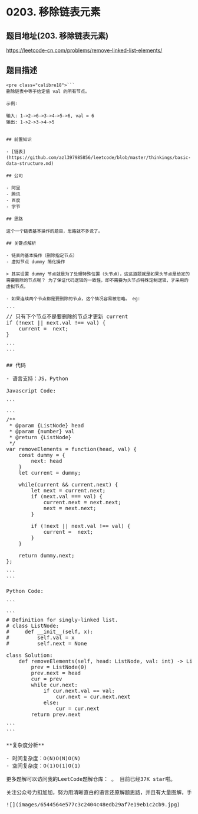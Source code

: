 # 0203. 移除链表元素

## 题目地址(203. 移除链表元素)

<https://leetcode-cn.com/problems/remove-linked-list-elements/>

## 题目描述

```
<pre class="calibre18">```
删除链表中等于给定值 val 的所有节点。

示例:

输入: 1->2->6->3->4->5->6, val = 6
输出: 1->2->3->4->5

```
```

## 前置知识

- [链表](https://github.com/azl397985856/leetcode/blob/master/thinkings/basic-data-structure.md)

## 公司

- 阿里
- 腾讯
- 百度
- 字节

## 思路

这个一个链表基本操作的题目，思路就不多说了。

## 关键点解析

- 链表的基本操作（删除指定节点）
- 虚拟节点 dummy 简化操作

> 其实设置 dummy 节点就是为了处理特殊位置（头节点），这这道题就是如果头节点是给定的需要删除的节点呢？ 为了保证代码逻辑的一致性，即不需要为头节点特殊定制逻辑，才采用的虚拟节点。

- 如果连续两个节点都是要删除的节点，这个情况容易被忽略。 eg:

```
<pre class="calibre18">```
<span class="hljs-title">// 只有下个节点不是要删除的节点才更新 current</span>
<span class="hljs-keyword">if</span> (!next || next.val !== val) {
    current =  next;
}

```
```

## 代码

- 语言支持：JS，Python

Javascript Code:

```
<pre class="calibre18">```
<span class="hljs-title">/**
 * @param {ListNode} head
 * @param {number} val
 * @return {ListNode}
 */</span>
<span class="hljs-keyword">var</span> removeElements = <span class="hljs-function"><span class="hljs-keyword">function</span>(<span class="hljs-params">head, val</span>) </span>{
    <span class="hljs-keyword">const</span> dummy = {
        next: head
    }
    <span class="hljs-keyword">let</span> current = dummy;

    <span class="hljs-keyword">while</span>(current && current.next) {
        <span class="hljs-keyword">let</span> next = current.next;
        <span class="hljs-keyword">if</span> (next.val === val) {
            current.next = next.next;
            next = next.next;
        }

        <span class="hljs-keyword">if</span> (!next || next.val !== val) {
            current =  next;
        }
    }

    <span class="hljs-keyword">return</span> dummy.next;
};

```
```

Python Code:

```
<pre class="calibre18">```
<span class="hljs-title"># Definition for singly-linked list.</span>
<span class="hljs-title"># class ListNode:</span>
<span class="hljs-title">#     def __init__(self, x):</span>
<span class="hljs-title">#         self.val = x</span>
<span class="hljs-title">#         self.next = None</span>

<span class="hljs-class"><span class="hljs-keyword">class</span> <span class="hljs-title">Solution</span>:</span>
    <span class="hljs-function"><span class="hljs-keyword">def</span> <span class="hljs-title">removeElements</span><span class="hljs-params">(self, head: ListNode, val: int)</span> -> ListNode:</span>
        prev = ListNode(<span class="hljs-params">0</span>)
        prev.next = head
        cur = prev
        <span class="hljs-keyword">while</span> cur.next:
            <span class="hljs-keyword">if</span> cur.next.val == val:
                cur.next = cur.next.next
            <span class="hljs-keyword">else</span>:
                cur = cur.next
        <span class="hljs-keyword">return</span> prev.next

```
```

**复杂度分析**

- 时间复杂度：O(N)O(N)O(N)
- 空间复杂度：O(1)O(1)O(1)

更多题解可以访问我的LeetCode题解仓库：<https://github.com/azl397985856/leetcode> 。 目前已经37K star啦。

关注公众号力扣加加，努力用清晰直白的语言还原解题思路，并且有大量图解，手把手教你识别套路，高效刷题。

![](images/6544564e577c3c2404c48edb29af7e19eb1c2cb9.jpg)